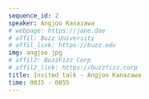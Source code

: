 ```yaml
---
sequence_id: 2
speaker: Angjoo Kanazawa
# webpage: https://jane.doe
# affil: Buzz University
# affil_link: https://buzz.edu
img: angjoo.jpg
# affil2: BuzzFizz Corp
# affil2_link: https://buzzfizz.corp
title: Invited talk - Angjoo Kanazawa
time: 0835 - 0855
---
```

